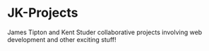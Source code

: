 # JK-Projects
James Tipton and Kent Studer collaborative projects involving web development and other exciting stuff!
